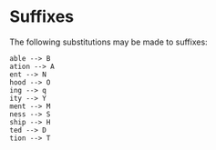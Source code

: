 # Suffixes  <!-- def: suffix -->

The following substitutions may be made to suffixes:
```
able --> B
ation --> A
ent --> N
hood --> O
ing --> q
ity --> Y
ment --> M
ness --> S
ship --> H
ted --> D
tion --> T
```
